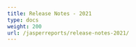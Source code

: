 ```yaml
---
title: Release Notes - 2021
type: docs
weight: 200
url: /jasperreports/release-notes-2021/
---
```



